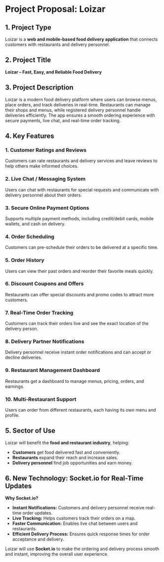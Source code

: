 # **Project Proposal: Loizar**

## **1. Project Type**

Loizar is a **web and mobile-based food delivery application** that connects customers with restaurants and delivery personnel.

## **2. Project Title**

**Loizar – Fast, Easy, and Reliable Food Delivery**

## **3. Project Description**

Loizar is a modern food delivery platform where users can browse menus, place orders, and track deliveries in real-time. Restaurants can manage their shops and menus, while registered delivery personnel handle deliveries efficiently. The app ensures a smooth ordering experience with secure payments, live chat, and real-time order tracking.

## **4. Key Features**

### **1. Customer Ratings and Reviews**

Customers can rate restaurants and delivery services and leave reviews to help others make informed choices.

### **2. Live Chat / Messaging System**

Users can chat with restaurants for special requests and communicate with delivery personnel about their orders.

### **3. Secure Online Payment Options**

Supports multiple payment methods, including credit/debit cards, mobile wallets, and cash on delivery.

### **4. Order Scheduling**

Customers can pre-schedule their orders to be delivered at a specific time.

### **5. Order History**

Users can view their past orders and reorder their favorite meals quickly.

### **6. Discount Coupons and Offers**

Restaurants can offer special discounts and promo codes to attract more customers.

### **7. Real-Time Order Tracking**

Customers can track their orders live and see the exact location of the delivery person.

### **8. Delivery Partner Notifications**

Delivery personnel receive instant order notifications and can accept or decline deliveries.

### **9. Restaurant Management Dashboard**

Restaurants get a dashboard to manage menus, pricing, orders, and earnings.

### **10. Multi-Restaurant Support**

Users can order from different restaurants, each having its own menu and profile.

## **5. Sector of Use**

Loizar will benefit the **food and restaurant industry**, helping:

- **Customers** get food delivered fast and conveniently.
- **Restaurants** expand their reach and increase sales.
- **Delivery personnel** find job opportunities and earn money.

## **6. New Technology: Socket.io for Real-Time Updates**

**Why Socket.io?**

- **Instant Notifications:** Customers and delivery personnel receive real-time order updates.
- **Live Tracking:** Helps customers track their orders on a map.
- **Faster Communication:** Enables live chat between users and restaurants.
- **Efficient Delivery Process:** Ensures quick response times for order acceptance and delivery.

Loizar will use **Socket.io** to make the ordering and delivery process smooth and instant, improving the overall user experience.
